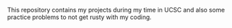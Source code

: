 This repository contains my projects during my time in UCSC and also some practice problems to not get rusty with my coding.

